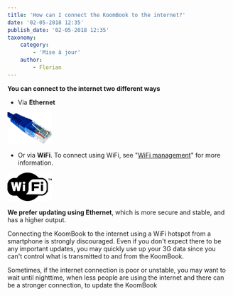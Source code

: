 ```yaml
---
title: 'How can I connect the KoomBook to the internet?'
date: '02-05-2018 12:35'
publish_date: '02-05-2018 12:35'
taxonomy:
    category:
        - 'Mise à jour'
    author:
        - Florian
---
```


**You can connect to the internet two different ways**

* Via **Ethernet**

![](ethernet.png)
* Or via **WiFi**.  To connect using WiFi, see "[WiFi management](https://bsf.gitbooks.io/manuel-ideascube/content/fr/gestion_du_wifi.html)" for more information.


![](signewifi.png)

**We prefer updating using Ethernet**, which is more secure and stable, and has a higher output. 

Connecting the KoomBook to the internet using a WiFi hotspot from a smartphone is strongly discouraged.  Even if you don't expect there to be any important updates, you may quickly use up your 3G data since you can't control what is transmitted to and from the KoomBook.

Sometimes, if the internet connection is poor or unstable, you may want to wait until nighttime, when less people are using the internet and there can be a stronger connection, to update the KoomBook